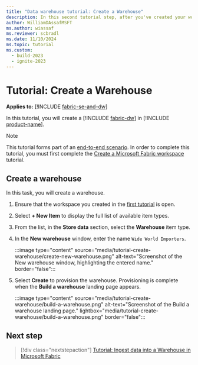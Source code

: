 ```yaml
---
title: "Data warehouse tutorial: Create a Warehouse"
description: In this second tutorial step, after you've created your workspace, learn how to create your first Warehouse in Microsoft Fabric.
author: WilliamDAssafMSFT
ms.author: wiassaf
ms.reviewer: scbradl
ms.date: 11/10/2024
ms.topic: tutorial
ms.custom:
  - build-2023
  - ignite-2023
---
```


# Tutorial: Create a Warehouse

**Applies to:** [!INCLUDE [fabric-se-and-dw](includes/applies-to-version/fabric-se-and-dw.md)]

In this tutorial, you will create a [!INCLUDE [fabric-dw](includes/fabric-dw.md)] in [!INCLUDE [product-name](../includes/product-name.md)].

> [!NOTE]
> This tutorial forms part of an [end-to-end scenario](tutorial-introduction.md#data-warehouse-end-to-end-scenario). In order to complete this tutorial, you must first complete the [Create a Microsoft Fabric workspace](tutorial-create-workspace.md) tutorial.

## Create a warehouse

In this task, you will create a warehouse.

1. Ensure that the workspace you created in the [first tutorial](tutorial-create-workspace.md) is open.

1. Select **+ New Item** to display the full list of available item types.

1. From the list, in the **Store data** section, select the **Warehouse** item type.

1. In the **New warehouse** window, enter the name `Wide World Importers`.

    :::image type="content" source="media/tutorial-create-warehouse/create-new-warehouse.png" alt-text="Screenshot of the New warehouse window, highlighting the entered name." border="false":::

1. Select **Create** to provision the warehouse. Provisioning is complete when the **Build a warehouse** landing page appears.

   :::image type="content" source="media/tutorial-create-warehouse/build-a-warehouse.png" alt-text="Screenshot of the Build a warehouse landing page." lightbox="media/tutorial-create-warehouse/build-a-warehouse.png" border="false":::

## Next step

> [!div class="nextstepaction"]
> [Tutorial: Ingest data into a Warehouse in Microsoft Fabric](tutorial-ingest-data.md)
